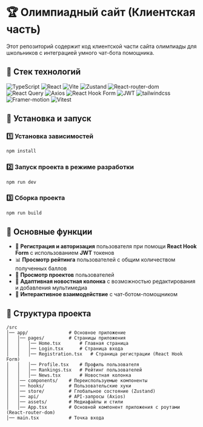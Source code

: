 # 🏆 Олимпиадный сайт (Клиентская часть)

Этот репозиторий содержит код клиентской части сайта олимпиады для школьников с интеграцией умного чат-бота помощника.

## 🚀 Стек технологий

<p align="left">
  <img src="https://img.shields.io/badge/TypeScript-3178C6?style=for-the-badge&logo=typescript&logoColor=white" alt="TypeScript" />
  <img src="https://img.shields.io/badge/React-20232A?style=for-the-badge&logo=react&logoColor=61DAFB" alt="React" />
  <img src="https://img.shields.io/badge/Vite-B73BFE?style=for-the-badge&logo=vite&logoColor=FFD62E" alt="Vite" />
<img src='https://img.shields.io/badge/Zustand-FBA433?style=for-the-badge&logoColor=white' alt="Zustand"/>
  <img src='https://img.shields.io/badge/React_Router-CA4245?style=for-the-badge&logo=react-router&logoColor=white' alt="React-router-dom"/>
  <img src="https://img.shields.io/badge/React_Query-FF4154?style=for-the-badge&logo=react-query&logoColor=white" alt="React Query" />
  <img src="https://img.shields.io/badge/Axios-5A29E4?style=for-the-badge&logo=axios&logoColor=white" alt="Axios" />
  <img src="https://img.shields.io/badge/React_Hook_Form-EC5990?style=for-the-badge&logo=reacthookform&logoColor=white" alt="React Hook Form" />
<img src='https://img.shields.io/badge/JWT-000000?style=for-the-badge&logo=JSON%20web%20tokens&logoColor=white' alt="JWT"/>
<img src='https://img.shields.io/badge/Tailwind_CSS-black?style=for-the-badge&logo=tailwind-css&logoColor=blue' alt="tailwindcss">
  <img src='https://img.shields.io/badge/Framer motion-black?style=for-the-badge&logo=framer&logoColor=white' alt="Framer-motion"/>
  <img src="https://img.shields.io/badge/Vitest-%236E9F18?style=for-the-badge&logo=Vitest&logoColor=%23fcd703" alt="Vitest" />
</p>

## 🔧 Установка и запуск

### 1️⃣ Установка зависимостей

```sh
npm install
```

### 2️⃣ Запуск проекта в режиме разработки

```sh
npm run dev
```

### 3️⃣ Сборка проекта

```sh
npm run build
```

## 🌟 Основные функции

- 🔑 **Регистрация и авторизация** пользователя при помощи **React Hook Form** с использованием **JWT** токенов
- 📊 **Просмотр рейтинга** пользователей с общим количеством полученных баллов
- 📂 **Просмотр проектов** пользователей
- 📰 **Адаптивная новостная колонка** с возможностью редактирования и добавления мультимедиа
- 🤖 **Интерактивное взаимодействие** с чат-ботом-помощником

## 📂 Структура проекта

```
/src
│── app/               # Основное приложение
│   │── pages/         # Страницы приложения
│   │   │── Home.tsx       # Главная страница
│   │   │── Login.tsx      # Страница входа
│   │   │── Registration.tsx   # Страница регистрации (React Hook Form)
│   │   │── Profile.tsx    # Профиль пользователя
│   │   │── Rankings.tsx   # Рейтинг пользователей
│   │   │── News.tsx       # Новостная колонка
│   │── components/    # Переиспользуемые компоненты
│   │── hooks/         # Пользовательские хуки
│   │── store/         # Глобальное состояние (Zustand)
│   │── api/           # API-запросы (Axios)
│   │── assets/        # Медиафайлы и стили
│   │── App.tsx        # Основной компонент приложения с роутами (React-router-dom)
│── main.tsx           # Точка входа
```
